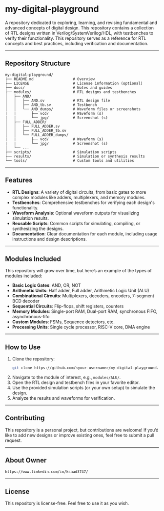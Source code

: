 # my-digital-playground

A repository dedicated to exploring, learning, and revising fundamental and advanced concepts of digital design. This repository contains a collection of RTL designs written in Verilog/SystemVerilog/HDL, with testbenches to verify their functionality. This repository serves as a reference for RTL concepts and best practices, including verification and documentation.

---

## Repository Structure

```plaintext
my-digital-playground/
├── README.md                  # Overview
├── LICENSE                    # License information (optional)
├── docs/                      # Notes and guides
├── modules/                   # RTL designs and testbenches
│   ├── AND/
│   │   ├── AND.sv             # RTL design file
│   │   ├── AND_tb.sv          # Testbench
│   │   └── AND_dumps/         # Waveform files or screenshots
|   |       ├── vcd/           # Waveform (s)
|   |       └── jpg/           # Screenshot (s)
│   ├── FULL_ADDER/
│   │   ├── FULL_ADDER.sv
│   │   ├── FULL_ADDER_tb.sv
│   │   └── FULL_ADDER_dumps/
|   |       ├── vcd/           # Waveform (s)
|   |       └── jpg/           # Screenshot (s)
│   └── ...
├── scripts/                   # Simulation scripts
├── results/                   # Simulation or synthesis results
└── tools/                     # Custom tools and utilities
```

---

## Features

- **RTL Designs**: A variety of digital circuits, from basic gates to more complex modules like adders, multiplexers, and memory modules.
- **Testbenches**: Comprehensive testbenches for verifying each design's functionality.
- **Waveform Analysis**: Optional waveform outputs for visualizing simulation results.
- **Reusable Scripts**: Common scripts for simulating, compiling, or synthesizing the designs.
- **Documentation**: Clear documentation for each module, including usage instructions and design descriptions.

---

## Modules Included

This repository will grow over time, but here’s an example of the types of modules included:

- **Basic Logic Gates**: AND, OR, NOT  
- **Arithmetic Units**: Half adder, Full adder, Arithmetic Logic Unit (ALU)
- **Combinational Circuits**: Multiplexers, decoders, encoders, 7-segment BCD decoder  
- **Sequential Circuits**: Flip-flops, shift registers, counters
- **Memory Modules**: Single-port RAM, Dual-port RAM, synchronous FIFO, asynchronous-fifo
- **Custom Modules**: FSMs, Sequence detectors, etc.  
- **Processing Units**: Single cycle processor, RISC-V core, DMA engine

---

## How to Use

1. Clone the repository:  
   ```bash
   git clone https://github.com/<your-username>/my-digital-playground.git
   ```
2. Navigate to the module of interest, e.g., `modules/ALU/`.
3. Open the RTL design and testbench files in your favorite editor.
4. Use the provided simulation scripts (or your own setup) to simulate the design.
5. Analyze the results and waveforms for verification.

---

## Contributing

This repository is a personal project, but contributions are welcome! If you’d like to add new designs or improve existing ones, feel free to submit a pull request.

---

## About Owner

```html
https://www.linkedin.com/in/ksaad3747/
```

---

## License

This repository is license-free. Feel free to use it as you wish.
